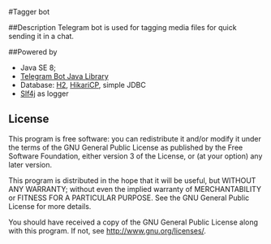 #Tagger bot

##Description
Telegram bot is used for tagging media files for quick sending it in a chat.

##Powered by

* Java SE 8;
* [Telegram Bot Java Library](https://github.com/rubenlagus/TelegramBots)
* Database: [H2](http://h2database.com/html/main.html), [HikariCP](https://github.com/brettwooldridge/HikariCP), simple JDBC
* [Slf4j](http://www.slf4j.org/) as logger


## License 

This program is free software: you can redistribute it and/or modify
it under the terms of the GNU General Public License as published by
the Free Software Foundation, either version 3 of the License, or
(at your option) any later version.

This program is distributed in the hope that it will be useful,
but WITHOUT ANY WARRANTY; without even the implied warranty of
MERCHANTABILITY or FITNESS FOR A PARTICULAR PURPOSE.  See the
GNU General Public License for more details.

You should have received a copy of the GNU General Public License
along with this program.  If not, see <http://www.gnu.org/licenses/>.
